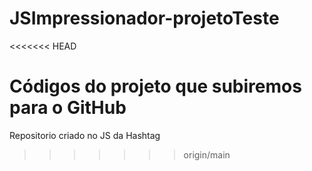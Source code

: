 # JSImpressionador-projetoTeste
<<<<<<< HEAD

Códigos do projeto que subiremos para o GitHub
=======
Repositorio criado no JS da Hashtag
>>>>>>> origin/main
